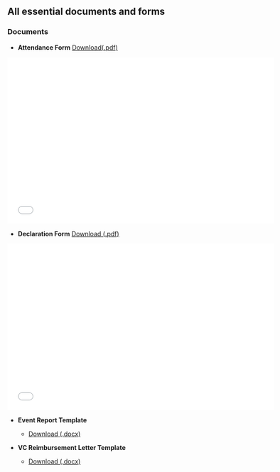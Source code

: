 ## All essential documents and forms

### Documents
- **Attendance Form** <a href="./_media/documents/attendance_form.pdf" download> Download(.pdf)</a>
<embed src="./_media/documents/attendance_form.pdf" width="600" height="375"  type="application/pdf">

- **Declaration Form** <a href="./_media/documents/declaration_form.pdf" download> Download (.pdf)</a>
<embed src="./_media/documents/declaration_form.pdf" width="600" height="375"  type="application/pdf">

- **Event Report Template**
    - <a href="./_media/documents/event_report.docx" download> Download (.docx)</a>

- **VC Reimbursement Letter Template**
    - <a href="./_media/documents/VC_Reimbursement.docx" download> Download (.docx)</a>
    
